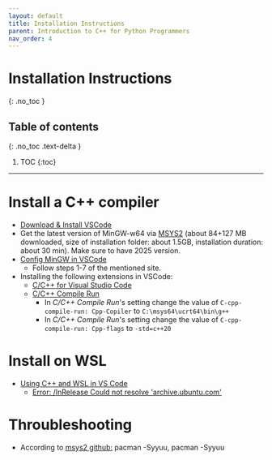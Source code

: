 ```yaml
---
layout: default
title: Installation Instructions
parent: Introduction to C++ for Python Programmers
nav_order: 4
---
```


# Installation Instructions

{: .no_toc }

## Table of contents

{: .no_toc .text-delta }

1. TOC
{:toc}

---

# Install a C++ compiler

- [Download & Install VSCode](https://code.visualstudio.com/download)
- Get the latest version of MinGW-w64 via [MSYS2](https://www.msys2.org/) (about 84+127 MB downloaded, size of installation folder: about 1.5GB, installation duration: about 30 min). Make sure to have 2025 version.
- [Config MinGW in VSCode](https://code.visualstudio.com/docs/cpp/config-mingw)
    * Follow steps 1-7 of the mentioned site.
- Installing the following extensions in VSCode:
    * [C/C++ for Visual Studio Code](https://marketplace.visualstudio.com/items?itemName=ms-vscode.cpptools)
    * [C/C++ Compile Run](https://marketplace.visualstudio.com/items?itemName=danielpinto8zz6.c-cpp-compile-run)
        + In *C/C++ Compile Run*'s setting change the value of `C-cpp-compile-run: Cpp-Copiler` to `C:\msys64\ucrt64\bin\g++`
        + In *C/C++ Compile Run*'s setting change the value of `C-cpp-compile-run: Cpp-flags` to `-std=c++20`

# Install on WSL

- [Using C++ and WSL in VS Code](https://code.visualstudio.com/docs/cpp/config-wsl)
	* [Error: /InRelease  Could not resolve 'archive.ubuntu.com'](https://tooba.co/%D8%AD%D9%84-%D9%85%D8%B4%DA%A9%D9%84-temporary-failure-resolving-ubuntu/)

# Throubleshooting
- According to [msys2 github:](https://github.com/msys2/MSYS2-packages/issues/2869) pacman -Syyuu, pacman -Syyuu